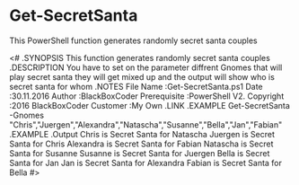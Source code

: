 # Get-SecretSanta
This PowerShell function generates randomly secret santa couples

<#
.SYNOPSIS
    This function generates randomly secret santa couples
.DESCRIPTION
    You have to set on the parameter diffrent Gnomes that will play secret santa
    they will get mixed up and the output will show who is secret santa for whom
.NOTES
    File Name      :Get-SecretSanta.ps1
    Date           :30.11.2016
    Author         :BlackBoxCoder 
    Prerequisite   :PowerShell V2.
    Copyright      :2016 BlackBoxCoder
    Customer       :My Own
.LINK
    <None>
.EXAMPLE
    Get-SecretSanta -Gnomes "Chris","Juergen","Alexandra","Natascha","Susanne","Bella","Jan","Fabian"
.EXAMPLE
    <None>
.Output
    Chris is Secret Santa for Natascha
    Juergen is Secret Santa for Chris
    Alexandra is Secret Santa for Fabian
    Natascha is Secret Santa for Susanne
    Susanne is Secret Santa for Juergen
    Bella is Secret Santa for Jan
    Jan is Secret Santa for Alexandra
    Fabian is Secret Santa for Bella
#> 
